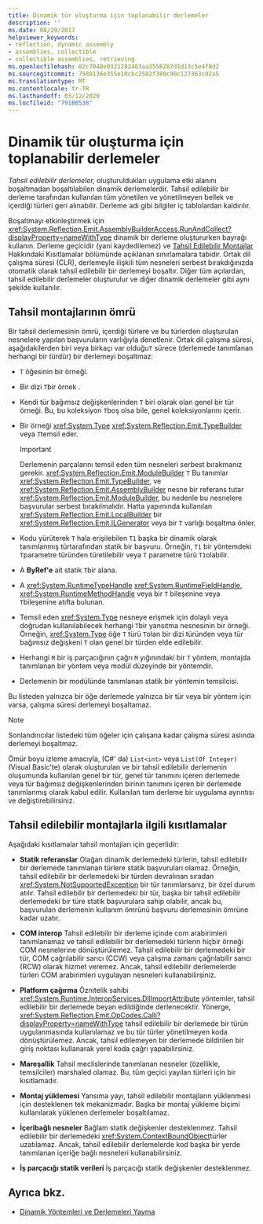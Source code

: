 ```yaml
---
title: Dinamik tür oluşturma için toplanabilir derlemeler
description: ''
ms.date: 08/29/2017
helpviewer_keywords:
- reflection, dynamic assembly
- assemblies, collectible
- collectible assemblies, retrieving
ms.openlocfilehash: 02c7048e0321282463aa3558287d1d13c5e4f8d2
ms.sourcegitcommit: 7588136e355e10cbc2582f389c90c127363c02a5
ms.translationtype: MT
ms.contentlocale: tr-TR
ms.lasthandoff: 03/12/2020
ms.locfileid: "79180538"
---
```

# <a name="collectible-assemblies-for-dynamic-type-generation"></a>Dinamik tür oluşturma için toplanabilir derlemeler

*Tahsil edilebilir derlemeler,* oluşturuldukları uygulama etki alanını boşaltmadan boşaltılabilen dinamik derlemelerdir. Tahsil edilebilir bir derleme tarafından kullanılan tüm yönetilen ve yönetilmeyen bellek ve içerdiği türleri geri alınabilir. Derleme adı gibi bilgiler iç tablolardan kaldırılır.

Boşaltmayı etkinleştirmek için <xref:System.Reflection.Emit.AssemblyBuilderAccess.RunAndCollect?displayProperty=nameWithType> dinamik bir derleme oluştururken bayrağı kullanın. Derleme geçicidir (yani kaydedilemez) ve [Tahsil Edilebilir Montajlar](#restrictions-on-collectible-assemblies) Hakkındaki Kısıtlamalar bölümünde açıklanan sınırlamalara tabidir. Ortak dil çalışma süresi (CLR), derlemeyle ilişkili tüm nesneleri serbest bırakdığınızda otomatik olarak tahsil edilebilir bir derlemeyi boşaltır. Diğer tüm açılardan, tahsil edilebilir derlemeler oluşturulur ve diğer dinamik derlemeler gibi aynı şekilde kullanılır.

## <a name="lifetime-of-collectible-assemblies"></a>Tahsil montajlarının ömrü

Bir tahsil derlemesinin ömrü, içerdiği türlere ve bu türlerden oluşturulan nesnelere yapılan başvuruların varlığıyla denetlenir. Ortak dil çalışma süresi, aşağıdakilerden biri veya birkaçı var olduğu`T` sürece (derlemede tanımlanan herhangi bir türdür) bir derlemeyi boşaltmaz:

- `T` öğesinin bir örneği.

- Bir dizi `T`bir örnek .

- Kendi tür bağımsız değişkenlerinden `T` biri olarak olan genel bir tür örneği. Bu, bu koleksiyon `T`boş olsa bile, genel koleksiyonlarını içerir.

- Bir örneği <xref:System.Type> <xref:System.Reflection.Emit.TypeBuilder> veya `T`temsil eder.

   > [!IMPORTANT]
   > Derlemenin parçalarını temsil eden tüm nesneleri serbest bırakmanız gerekir. <xref:System.Reflection.Emit.ModuleBuilder> `T` Bu tanımlar <xref:System.Reflection.Emit.TypeBuilder>, ve <xref:System.Reflection.Emit.AssemblyBuilder> nesne bir referans tutar <xref:System.Reflection.Emit.ModuleBuilder>, bu nedenle bu nesnelere başvurular serbest bırakılmalıdır. Hatta yapımında kullanılan <xref:System.Reflection.Emit.LocalBuilder> bir <xref:System.Reflection.Emit.ILGenerator> veya bir `T` varlığı boşaltma önler.

- Kodu yürüterek `T` hala erişilebilen `T1` başka bir dinamik olarak tanımlanmış türtarafından statik bir başvuru. Örneğin, `T1` bir yöntemdeki `T`parametre türünden türetilebilir veya `T` parametre türü `T1`olabilir.

- A **ByRef'e** ait statik `T`bir alana.

- A <xref:System.RuntimeTypeHandle> <xref:System.RuntimeFieldHandle>, <xref:System.RuntimeMethodHandle> veya bir `T` bileşenine veya `T`bileşenine atıfta bulunan.

- Temsil eden <xref:System.Type> nesneye erişmek için dolaylı veya doğrudan kullanılabilecek herhangi `T`bir yansıtma nesnesinin bir örneği. Örneğin, <xref:System.Type> öğe `T` türü `T`olan bir dizi türünden veya tür bağımsız değişkeni `T` olan genel bir türden elde edilebilir.

- Herhangi `M` bir iş parçacığının çağrı `M` yığınındaki bir `T` yöntem, montajda tanımlanan bir yöntem veya modül düzeyinde bir yöntemdir.

- Derlemenin bir modülünde tanımlanan statik bir yöntemin temsilcisi.

Bu listeden yalnızca bir öğe derlemede yalnızca bir tür veya bir yöntem için varsa, çalışma süresi derlemeyi boşaltamaz.

> [!NOTE]
> Sonlandırıcılar listedeki tüm öğeler için çalışana kadar çalışma süresi aslında derlemeyi boşaltmaz.

Ömür boyu izleme amacıyla, (C#' da) `List<int>` veya `List(Of Integer)` (Visual Basic'te) olarak oluşturulan ve bir tahsil edilebilir derlemenin oluşumunda kullanılan genel bir tür, genel tür tanımını içeren derlemede veya tür bağımsız değişkenlerinden birinin tanımını içeren bir derlemede tanımlanmış olarak kabul edilir. Kullanılan tam derleme bir uygulama ayrıntısı ve değiştirebilirsiniz.

## <a name="restrictions-on-collectible-assemblies"></a>Tahsil edilebilir montajlarla ilgili kısıtlamalar

Aşağıdaki kısıtlamalar tahsil montajları için geçerlidir:

- **Statik referanslar** Olağan dinamik derlemedeki türlerin, tahsil edilebilir bir derlemede tanımlanan türlere statik başvuruları olamaz. Örneğin, tahsil edilebilir bir derlemedeki bir türden devralınan sıradan <xref:System.NotSupportedException> bir tür tanımlarsanız, bir özel durum atılır. Tahsil edilebilir bir derlemedeki bir tür, başka bir tahsil edilebilir derlemedeki bir türe statik başvurulara sahip olabilir, ancak bu, başvurulan derlemenin kullanım ömrünü başvuru derlemesinin ömrüne kadar uzatır.

- **COM interop** Tahsil edilebilir bir derleme içinde com arabirimleri tanımlanamaz ve tahsil edilebilir bir derlemedeki türlerin hiçbir örneği COM nesnelerine dönüştürülemez. Tahsil edilebilir bir derlemedeki bir tür, COM çağrılabilir sarıcı (CCW) veya çalışma zamanı çağrılabilir sarıcı (RCW) olarak hizmet veremez. Ancak, tahsil edilebilir derlemelerde türleri COM arabirimleri uygulayan nesneleri kullanabilirsiniz.

- **Platform çağırma** Öznitelik sahibi <xref:System.Runtime.InteropServices.DllImportAttribute> yöntemler, tahsil edilebilir bir derlemede beyan edildiğinde derlenecektir. Yönerge, <xref:System.Reflection.Emit.OpCodes.Calli?displayProperty=nameWithType> tahsil edilebilir bir derlemede bir türün uygulanmasında kullanılamaz ve bu tür türler yönetilmeyen koda dönüştürülemez. Ancak, tahsil edilemeyen bir derlemede bildirilen bir giriş noktası kullanarak yerel koda çağrı yapabilirsiniz.

- **Mareşallik** Tahsil meclislerinde tanımlanan nesneler (özellikle, temsilciler) marshaled olamaz. Bu, tüm geçici yayılan türleri için bir kısıtlamadır.

- **Montaj yüklemesi** Yansıma yayı, tahsil edilebilir montajların yüklenmesi için desteklenen tek mekanizmadır. Başka bir montaj yükleme biçimi kullanılarak yüklenen derlemeler boşaltılamaz.

- **İçeribağlı nesneler** Bağlam statik değişkenler desteklenmez. Tahsil edilebilir bir derlemedeki <xref:System.ContextBoundObject>türler uzatılamaz. Ancak, tahsil edilebilir derlemelerde kod başka bir yerde tanımlanan içeriğe bağlı nesneleri kullanabilirsiniz.

- **İş parçacığı statik verileri** İş parçacığı statik değişkenler desteklenmez.

## <a name="see-also"></a>Ayrıca bkz.

- [Dinamik Yöntemleri ve Derlemeleri Yayma](emitting-dynamic-methods-and-assemblies.md)
